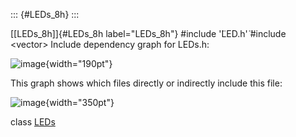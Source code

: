 ::: {#LEDs_8h}
:::

[\[LEDs\_8h\]]{#LEDs_8h label="LEDs_8h"} \#include '̈LED.h'̈ \#include
$<$vector$>$ Include dependency graph for LEDs.h:

![image](LEDs_8h__incl){width="190pt"}

This graph shows which files directly or indirectly include this file:

![image](LEDs_8h__dep__incl){width="350pt"}

class [LEDs](#classLEDs)
